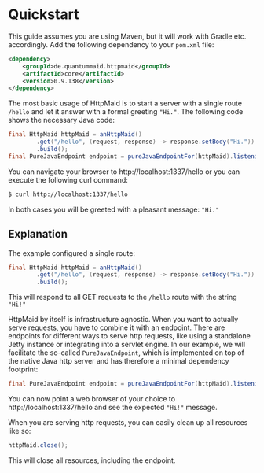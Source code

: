 # Quickstart

This guide assumes you are using Maven, but it will work with Gradle etc. accordingly.
Add the following dependency to your `pom.xml` file:
<!---[CodeSnippet] (httpmaiddependency)-->
```xml
<dependency>
    <groupId>de.quantummaid.httpmaid</groupId>
    <artifactId>core</artifactId>
    <version>0.9.138</version>
</dependency>
```

The most basic usage of HttpMaid is to start a server with a single route `/hello` 
and let it answer with a formal greeting `"Hi."`.
The following code shows the necessary Java code:
<!---[CodeSnippet] (quickstart)-->
```java
final HttpMaid httpMaid = anHttpMaid()
        .get("/hello", (request, response) -> response.setBody("Hi."))
        .build();
final PureJavaEndpoint endpoint = pureJavaEndpointFor(httpMaid).listeningOnThePort(1337);
```
You can navigate your browser to http://localhost:1337/hello 
or you can execute the following curl command:
```bash
$ curl http://localhost:1337/hello
```
In both cases you will be greeted with a pleasant message: `"Hi."`

## Explanation
The example configured a single route:
<!---[CodeSnippet] (quickstartPart1)-->
```java
final HttpMaid httpMaid = anHttpMaid()
        .get("/hello", (request, response) -> response.setBody("Hi."))
        .build();
```

This will respond to all GET requests to the `/hello` route with the string `"Hi!"`

HttpMaid by itself is infrastructure agnostic. When you want to actually serve
requests, you have to combine it with an endpoint. There are endpoints for
different ways to serve http requests, like using a standalone Jetty instance
or integrating into a servlet engine. In our example, we will facilitate the
so-called `PureJavaEndpoint`, which is implemented on top of the native Java http
server and has therefore a minimal dependency footprint:
<!---[CodeSnippet] (quickstartPart2)-->
```java
final PureJavaEndpoint endpoint = pureJavaEndpointFor(httpMaid).listeningOnThePort(1337);
```

You can now point a web browser of your choice to http://localhost:1337/hello and
see the expected `"Hi!"` message.

When you are serving http requests, you can easily clean up all resources like so:
<!---[CodeSnippet] (quickstartPart3)-->
```java
httpMaid.close();
```

This will close all resources, including the endpoint.

